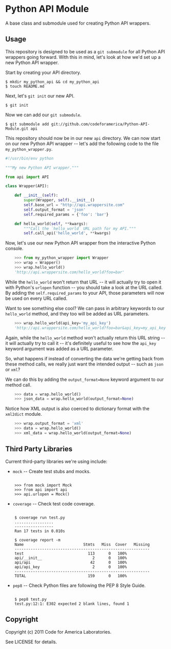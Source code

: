 Python API Module
=================

A base class and submodule used for creating Python API wrappers.


Usage
-----

This repository is designed to be used as a `git submodule` for all
Python API wrappers going forward. With this in mind, let's look at how
we'd set up a new Python API wrapper.

Start by creating your API directory.

    $ mkdir my_python_api && cd my_python_api
    $ touch README.md

Next, let's `git init` our new API.

    $ git init

Now we can add our `git submodule`.

    $ git submodule add git://github.com/codeforamerica/Python-API-Module.git api

This repository should now be in our new `api` directory. We can now start
on our new Python API wrapper -- let's add the following code to the
file `my_python_wrapper.py`.

```python
#!/usr/bin/env python

"""My new Python API wrapper."""

from api import API

class Wrapper(API):

    def __init__(self):
        super(Wrapper, self).__init__()
        self.base_url = "http://api.wrappersite.com"
        self.output_format = 'json'
        self.required_params = {'foo': 'bar'}

    def hello_world(self, **kwargs):
        """Call the `hello_world` URL path for my API."""
        self.call_api('hello_world', **kwargs)
```


Now, let's use our new Python API wrapper from the interactive Python
console.

```python
    >>> from my_python_wrapper import Wrapper
    >>> wrap = Wrapper()
    >>> wrap.hello_world()
    'http://api.wrappersite.com/hello_world?foo=bar'
```

While the `hello_world` won't return that URL -- it will actually try to
open it with Python's `urlopen` function -- you should take a look at
the URL called. By adding the `self.required_params` to your API, those
parameters will now be used on every URL called.

Want to see something else cool? We can pass in arbitrary keywords to
our `hello_world` method, and they too will be added as URL parameters.

```python
    >>> wrap.hello_world(api_key='my_api_key')
    'http://api.wrappersite.com/hello_world?foo=bar&api_key=my_api_key'
```

Again, while the `hello_world` method won't actually return this URL
string -- it will actually try to call it -- it's definitely useful to
see how the `api_key` keyword argument was added as a URL parameter.

So, what happens if instead of converting the data we're getting back
from these method calls, we really just want the intended output -- such
as `json` or `xml`?

We can do this by adding the `output_format=None` keyword argument to our
method call.

```python
    >>> data = wrap.hello_world()
    >>> json_data = wrap.hello_world(output_format=None)
```

Notice how XML output is also coerced to dictionary format with the
`xml2dict` module.

```python
    >>> wrap.output_format = 'xml'
    >>> data = wrap.hello_world()
    >>> xml_data = wrap.hello_world(output_format=None)
```


Third Party Libraries
---------------------

Current third-party libraries we're using include:

* `mock` -- Create test stubs and mocks.
<pre><code>
    >>> from mock import Mock
    >>> from api import api
    >>> api.urlopen = Mock()
</code></pre>

* `coverage` -- Check test code coverage.
<pre><code>
    $ coverage run test.py
    .................
    -----------------
    Ran 17 tests in 0.010s

    $ coverage report -m
    Name                          Stmts   Miss  Cover   Missing
    -----------------------------------------------------------
    test                            113      0   100%   
    api/__init__                      2      0   100%   
    api/api                          42      0   100%   
    api/api_key                       2      0   100%   
    -----------------------------------------------------------
    TOTAL                           159      0   100%   
</code></pre>

* `pep8` -- Check Python files are following the PEP 8 Style Guide.
<pre><code>
    $ pep8 test.py
    test.py:12:1: E302 expected 2 blank lines, found 1
</code></pre>


Copyright
---------

Copyright (c) 2011 Code for America Laboratories.

See LICENSE for details.
